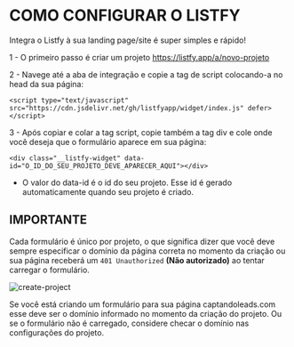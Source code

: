 
# COMO CONFIGURAR O LISTFY

Integra o Listfy à sua landing page/site é super simples e rápido!

1 - O primeiro passo é criar um projeto https://listfy.app/a/novo-projeto

2 - Navege até a aba de integração e copie a tag de script colocando-a no head da sua página:
```
<script type="text/javascript" src="https://cdn.jsdelivr.net/gh/listfyapp/widget/index.js" defer></script>
```
3 - Após copiar e colar a tag script, copie também a tag div e cole onde você deseja que o formulário aparece em sua página:

```
<div class="__listfy-widget" data-id="O_ID_DO_SEU_PROJETO_DEVE_APARECER_AQUI"></div>
```
* O valor do data-id é o id do seu projeto. Esse id é gerado automaticamente quando seu projeto é criado.

## IMPORTANTE

Cada formulário é único por projeto, o que significa dizer que você deve sempre especificar o domínio da página correta no momento da criação ou sua página receberá um ```401 Unauthorized``` **(Não autorizado)** ao tentar carregar o formulário.

![create-project](https://cdn.jsdelivr.net/gh/listfyapp/widget/print-create-project.png)

Se você está criando um formulário para sua página captandoleads.com esse deve ser o domínio informado no momento da criação do projeto. Ou se o formulário não é carregado, considere checar o domínio nas configurações do projeto.